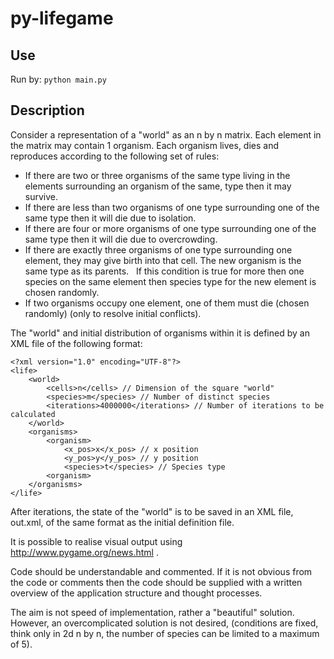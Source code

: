 py-lifegame
===========

## Use
Run by: `python main.py`

## Description
Consider a representation of a "world" as an n by n matrix. Each element in
the matrix may contain 1 organism. Each organism lives, dies and reproduces
according to the following set of rules:

- If there are two or three organisms of the same type living in the elements surrounding an organism of the same, type then it may survive. 
- If there are less than two organisms of one type surrounding one of the same type then it will die due to isolation. 
- If there are four or more organisms of one type surrounding one of the same type then it will die due to overcrowding.
- If there are exactly three organisms of one type surrounding one element, they may give birth into that cell. The new organism is the
same type as its parents.   If this condition is true for more then one
species on the same element then species type for  the new element is chosen randomly. 
- If two organisms occupy one element, one of them must die (chosen
randomly) (only to resolve initial conflicts).

The "world" and initial distribution of organisms within it is defined by
an XML file of the following format:

	<?xml version="1.0" encoding="UTF-8"?>
	<life>
	    <world>
	        <cells>n</cells> // Dimension of the square "world"
	        <species>m</species> // Number of distinct species
	        <iterations>4000000</iterations> // Number of iterations to be calculated
	    </world>
	    <organisms>
	        <organism>
	            <x_pos>x</x_pos> // x position
	            <y_pos>y</y_pos> // y position
	            <species>t</species> // Species type
	        <organism>
	    </organisms>
	</life>


After  iterations, the state of the "world" is to be saved in an XML file, out.xml, of the same format as the initial definition file.

It is possible to realise visual output using http://www.pygame.org/news.html .

Code should be understandable and commented. If it is not obvious from the
code or comments then the code should be supplied with a written overview of the
application structure and thought processes.

The aim is not speed of implementation, rather a "beautiful" solution.  
However, an overcomplicated solution is not desired, (conditions are fixed,
think only in 2d n by n, the number of species can be limited to a maximum of 5).
